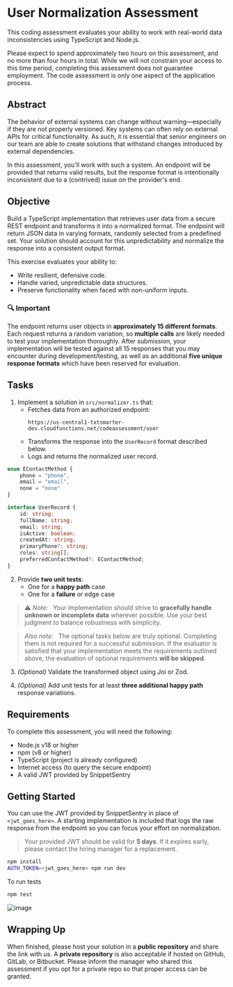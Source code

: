 # User Normalization Assessment

This coding assessment evaluates your ability to work with real-world data inconsistencies using TypeScript and Node.js.

Please expect to spend approximately two hours on this assessment, and no more than four hours in total. While we will not constrain your access to this time period, completing this assessment does not guarantee employment. The code assessment is only one aspect of the application process.

## Abstract

The behavior of external systems can change without warning—especially if they are not properly versioned. Key systems can often rely on external APIs for critical functionality. As such, it is essential that senior engineers on our team are able to create solutions that withstand changes introduced by external dependencies.

In this assessment, you'll work with such a system. An endpoint will be provided that returns valid results, but the response format is intentionally inconsistent due to a (contrived) issue on the provider's end.

## Objective

Build a TypeScript implementation that retrieves user data from a secure REST endpoint and transforms it into a normalized format. The endpoint will return JSON data in varying formats, randomly selected from a predefined set. Your solution should account for this unpredictability and normalize the response into a consistent output format.

This exercise evaluates your ability to:
- Write resilient, defensive code.
- Handle varied, unpredictable data structures.
- Preserve functionality when faced with non-uniform inputs.

### 🔍 Important

The endpoint returns user objects in **approximately 15 different formats**. Each request returns a random variation, so **multiple calls** are likely needed to test your implementation thoroughly. After submission, your implementation will be tested against all 15 responses that you may encounter during development/testing, as well as an additional **five unique response formats** which have been reserved for evaluation.

## Tasks

1. Implement a solution in `src/normalizer.ts` that:
   - Fetches data from an authorized endpoint:
     ```
     https://us-central1-txtsmarter-dev.cloudfunctions.net/codeassessment/user
     ```
   - Transforms the response into the `UserRecord` format described below.
   - Logs and returns the normalized user record.

```ts
enum EContactMethod {
    phone = "phone",
    email = "email",
    none = "none"
}

interface UserRecord {
    id: string;
    fullName: string;
    email: string;
    isActive: boolean;
    createdAt: string;
    primaryPhone?: string;
    roles: string[];
    preferredContactMethod?: EContactMethod;
}
```

2. Provide **two unit tests**:
   - One for a **happy path** case
   - One for a **failure** or edge case

> ⚠️ _Note:_ &nbsp; Your implementation should strive to **gracefully handle unknown or incomplete data** wherever possible. Use your best judgment to balance robustness with simplicity.

> _Also note:_ &nbsp; The optional tasks below are truly optional. Completing them is not required for a successful submission. If the evaluator is satisfied that your implementation meets the requirements outlined above, the evaluation of optional requirements **will be skipped**.

3. _(Optional)_ Validate the transformed object using Joi or Zod.

4. _(Optional)_ Add unit tests for at least **three additional happy path** response variations.

## Requirements

To complete this assessment, you will need the following:

- Node.js v18 or higher
- npm (v8 or higher)
- TypeScript (project is already configured)
- Internet access (to query the secure endpoint)
- A valid JWT provided by SnippetSentry

## Getting Started

You can use the JWT provided by SnippetSentry in place of `<jwt_goes_here>`. A starting implementation is included that logs the raw response from the endpoint so you can focus your effort on normalization.

> Your provided JWT should be valid for **5 days**. If it expires early, please contact the hiring manager for a replacement.

```bash
npm install
AUTH_TOKEN=<jwt_goes_here> npm run dev
```

To run tests

```bash
npm test
```
![image](https://github.com/user-attachments/assets/49bfa821-d1fa-4077-b1a7-191927e640fe)

## Wrapping Up

When finished, please host your solution in a **public repository** and share the link with us. A **private repository** is also acceptable if hosted on GitHub, GitLab, or Bitbucket. Please inform the manager who shared this assessment if you opt for a private repo so that proper access can be granted.
